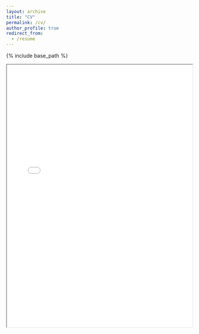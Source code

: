 ```yaml
---
layout: archive
title: "CV"
permalink: /cv/
author_profile: true
redirect_from:
  - /resume
---
```


{% include base_path %}
<div style="position:relative; width:100%; height:0px; padding-bottom:141.4%;">
    <iframe style="position:absolute; left:0; top:0; width:100%; height:100%"
        src="/files/paper1.pdf">
    </iframe>
</div>